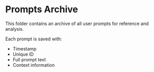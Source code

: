 # Prompts Archive

This folder contains an archive of all user prompts for reference and analysis.

Each prompt is saved with:
- Timestamp
- Unique ID
- Full prompt text
- Context information
